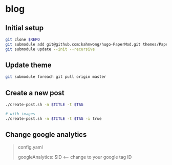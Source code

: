 # blog

## Initial setup

```bash
git clone $REPO
git submodule add git@github.com:kahnwong/hugo-PaperMod.git themes/PaperMod #using theme from karnwong
git submodule update --init --recursive
```

## Update theme

```bash
git submodule foreach git pull origin master
```

## Create a new post

```bash
./create-post.sh -n $TITLE -t $TAG

# with images
./create-post.sh -n $TITLE -t $TAG -i true
```

## Change google analytics

> config.yaml
> 
> googleAnalytics: $ID <-- change to your google tag ID

